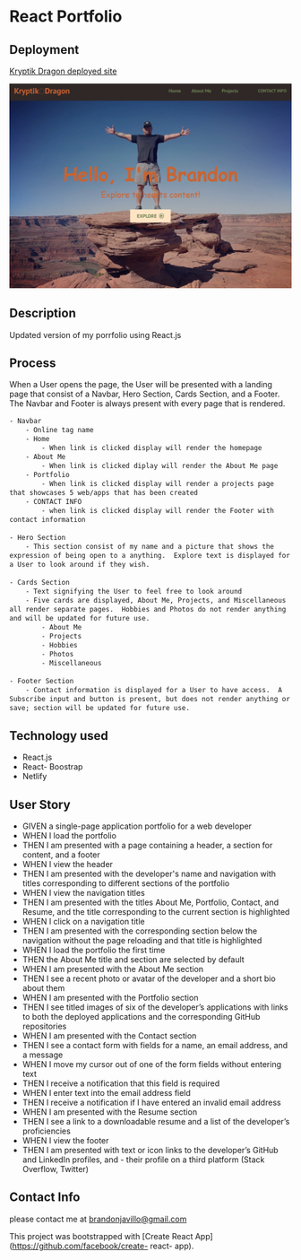 # React Portfolio
<!-- 
*Citation for base code and tutorial*
Title: React Portfolio
Author: briancodex
Date: 5 August 2020 
Code: react-website-v1
Availability: https://github.com/briancodex
 -->


## Deployment

[Kryptik Dragon deployed site](https://6194a126cd6e9d0007fb5a60--pensive-sinoussi-0c24a1.netlify.app/)

<img src="./public/images/img-React-Portfolio.PNG" alt="KryptiK Dragon" />

## Description

Updated version of my porrfolio using React.js

## Process

When a User opens the page, the User will be presented with a landing page that consist of a Navbar, Hero Section, Cards Section, and a Footer.  The Navbar and Footer is always present with every page that is rendered.

    - Navbar
        - Online tag name
        - Home
            - When link is clicked display will render the homepage
        - About Me
            - When link is clicked diplay will render the About Me page
        - Portfolio
            - When link is clicked display will render a projects page that showcases 5 web/apps that has been created
        - CONTACT INFO
            - when link is clicked display will render the Footer with contact information

    - Hero Section
        - This section consist of my name and a picture that shows the expression of being open to a anything.  Explore text is displayed for a User to look around if they wish.

    - Cards Section
        - Text signifying the User to feel free to look around
        - Five cards are displayed, About Me, Projects, and Miscellaneous all render separate pages.  Hobbies and Photos do not render anything and will be updated for future use.
            - About Me
            - Projects
            - Hobbies
            - Photos
            - Miscellaneous

    - Footer Section
        - Contact information is displayed for a User to have access.  A Subscribe input and button is present, but does not render anything or save; section will be updated for future use.    


## Technology used

-  React.js
-  React- Boostrap
-  Netlify 

## User Story

- GIVEN a single-page application portfolio for a web developer
- WHEN I load the portfolio
- THEN I am presented with a page containing a header, a section for content, and a footer
- WHEN I view the header
- THEN I am presented with the developer's name and navigation with titles corresponding to different sections of the portfolio
- WHEN I view the navigation titles
- THEN I am presented with the titles About Me, Portfolio, Contact, and Resume, and the title corresponding to the current section is highlighted
- WHEN I click on a navigation title
- THEN I am presented with the corresponding section below the navigation without the page reloading and that title is highlighted
- WHEN I load the portfolio the first time
- THEN the About Me title and section are selected by default
- WHEN I am presented with the About Me section
- THEN I see a recent photo or avatar of the developer and a short bio about them
- WHEN I am presented with the Portfolio section
- THEN I see titled images of six of the developer’s applications with links to both the deployed applications and the corresponding GitHub repositories
- WHEN I am presented with the Contact section
- THEN I see a contact form with fields for a name, an email address, and a message
- WHEN I move my cursor out of one of the form fields without entering text
- THEN I receive a notification that this field is required
- WHEN I enter text into the email address field
- THEN I receive a notification if I have entered an invalid email address
- WHEN I am presented with the Resume section
- THEN I see a link to a downloadable resume and a list of the developer’s proficiencies
- WHEN I view the footer
- THEN I am presented with text or icon links to the developer’s GitHub and LinkedIn profiles, and - their profile on a third platform (Stack Overflow, Twitter)


## Contact Info

please contact me at [brandonjavillo@gmail.com](mail.google.com)

This project was bootstrapped with [Create React App](https://github.com/facebook/create- react- app).

